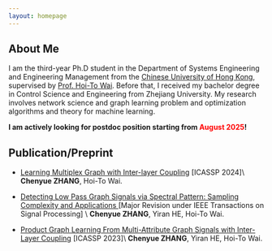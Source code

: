 ```yaml
---
layout: homepage
---
```


## About Me
I am the third-year Ph.D student in the Department of Systems Engineering and Engineering Management from the <a href="https://www.se.cuhk.edu.hk/" target="_blank"> Chinese University of Hong Kong</a>, supervised by <a href="https://www1.se.cuhk.edu.hk/~htwai/" target="_blank"> Prof. Hoi-To Wai</a>. Before that, I received my bachelor degree in Control Science and Engineering from Zhejiang University. 
My research involves network science and graph learning problem and optimization algorithms and theory for machine learning.

**I am actively looking for postdoc position starting from <font color=red>August 2025</font>!** 

## Publication/Preprint 
- <a href="[https://www1.se.cuhk.edu.hk/~htwai/pdf/multiplex-slides.pdf"> Learning Multiplex Graph with Inter-layer Coupling</a> [ICASSP 2024]\\
**Chenyue ZHANG**, Hoi-To Wai.

- <a href="[https://arxiv.org/abs/2306.01553"> Detecting Low Pass Graph Signals via Spectral Pattern: Sampling Complexity and Applications
</a> [Major Revision under IEEE Transactions on Signal Processing] \\
**Chenyue ZHANG**, Yiran HE, Hoi-To Wai.

- <a href="https://ieeexplore.ieee.org/stamp/stamp.jsp?tp=&arnumber=10096014"> Product Graph Learning From Multi-Attribute Graph Signals with Inter-Layer Coupling</a> [ICASSP 2023]\\
**Chenyue ZHANG**, Yiran HE, Hoi-To Wai.
